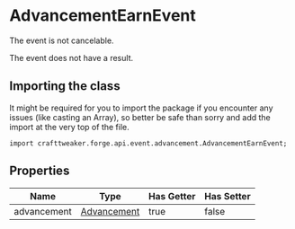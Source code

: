 # AdvancementEarnEvent

The event is not cancelable.

The event does not have a result.

## Importing the class

It might be required for you to import the package if you encounter any issues (like casting an Array), so better be safe than sorry and add the import at the very top of the file.
```zenscript
import crafttweaker.forge.api.event.advancement.AdvancementEarnEvent;
```


## Properties

|    Name     |                        Type                         | Has Getter | Has Setter |
|-------------|-----------------------------------------------------|------------|------------|
| advancement | [Advancement](/vanilla/api/advancement/Advancement) | true       | false      |

